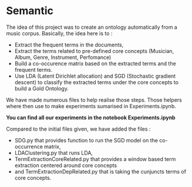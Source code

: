 # Semantic

The idea of this project was to create an ontology automatically from a music corpus. Basically, the idea here is to :
- Extract the frequent terms in the documents,
- Extract the terms related to pre-defined core concepts (Musician, Album, Genre, Instrument, Perfomance)
- Build a co-occurence matrix based on the extracted terms and the frequent terms.
- Use LDA (Latent Dirichlet allocation) and SGD (Stochastic gradient descent) to classify the extracted terms under the core concepts to build a Gold Ontology.

We have made numerous files to help realise those steps. Those helpers where then use to make experiments sumarised in Experiments.ipynb.

**You can find all our experiments in the notebook Experiments.ipynb**

Compared to the initial files given, we have added the files :
- SDG.py that provides function to run the SGD model on the co-occurrence matrix, 
- LDAClustering.py that runs LDA, 
- TermExtractionCoreRelated.py that provides a window based term extraction centered around core concepts
- and TermExtractionDepRelated.py that is taking the cunjuncts terms of core concepts.
